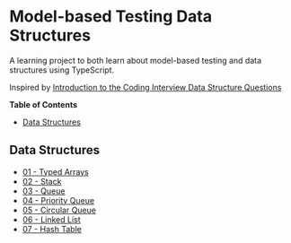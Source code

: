 # Model-based Testing Data Structures

A learning project to both learn about model-based testing and data structures using TypeScript.

Inspired by [Introduction to the Coding Interview Data Structure
Questions](https://www.freecodecamp.org/learn/coding-interview-prep/data-structures/)

<!-- START doctoc generated TOC please keep comment here to allow auto update -->
<!-- DON'T EDIT THIS SECTION, INSTEAD RE-RUN doctoc TO UPDATE -->
**Table of Contents**

- [Data Structures](#data-structures)

<!-- END doctoc generated TOC please keep comment here to allow auto update -->

## Data Structures

- [01 - Typed Arrays](./src/01-typed-arrays)
- [02 - Stack](./src/02-stack)
- [03 - Queue](./src/03-queue)
- [04 - Priority Queue](./src/04-priority-queue)
- [05 - Circular Queue](./src/05-circular-queue)
- [06 - Linked List](./src/06-linked-list)
- [07 - Hash Table](./src/07-hash-table)
